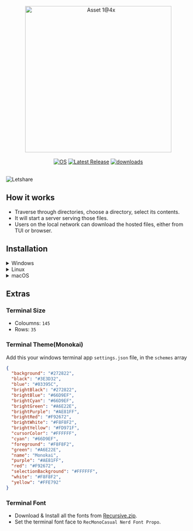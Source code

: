 <div align="center">
  <img width="400" alt="Asset 1@4x" src="https://github.com/user-attachments/assets/0d7dd28f-4f78-4b8e-beaa-a37c06917548" style="pointer-events: none;"/><br><br>
  <a href="https://github.com/MuhamedUsman/letshare/releases"><img src="https://img.shields.io/badge/OS-linux%2C%20windows%2C%20macOS-0078D4" alt="OS"></a>
  <a href="https://github.com/MuhamedUsman/letshare/releases"><img src="https://img.shields.io/github/v/release/MuhamedUsman/letshare" alt="Latest Release"></a>
  <a href="https://github.com/MuhamedUsman/letshare/releases"><img src="https://img.shields.io/github/downloads/MuhamedUsman/letshare/total" alt="downloads"></a>
</div><br>
    
![Letshare](https://github.com/user-attachments/assets/153408e9-a0f9-4e9a-ba76-7ffb2948102b)

## How it works
- Traverse through directories, choose a directory, select its contents.
- It will start a server serving those files.
- Users on the local network can download the hosted files, either from TUI or browser.

## Installation
<details>
  <summary>Windows</summary><br>
  
  ```powershell
  winget install MuhamedUsman.Letshare
  ```
</details>
<details>
  <summary>Linux</summary>
  
  ### Debian/Ubuntu (amd64)
  ```bash
  # Download the .deb file from releases
  wget https://github.com/MuhamedUsman/letshare/releases/latest/download/Letshare_1.0.0_linux_amd64.deb

  # Install the package
  sudo dpkg -i Letshare_1.0.0_linux_amd64.deb
  sudo apt-get install -f  # Fix any dependency issues
  ```
  
  ### Debian/Ubuntu (arm64)
  ```bash
  # Download the .deb file from releases
  wget https://github.com/MuhamedUsman/letshare/releases/latest/download/Letshare_1.0.0_linux_arm64.deb

  # Install the package
  sudo dpkg -i Letshare_1.0.0_linux_arm64.deb
  sudo apt-get install -f  # Fix any dependency issues
  ```
  
  ### Red Hat/Fedora/CentOS (amd64)
  ```bash
  # Download the .rpm file from releases
  wget https://github.com/MuhamedUsman/letshare/releases/latest/download/Letshare_1.0.0_linux_amd64.rpm

  # Install the package
  sudo rpm -i Letshare_1.0.0_linux_amd64.rpm
  # or
  sudo dnf install Letshare_1.0.0_linux_amd64.rpm  # Fedora
  sudo yum install Letshare_1.0.0_linux_amd64.rpm  # CentOS/RHEL
  ```
  
  ### Red Hat/Fedora/CentOS (arm64)
  ```bash
  # Download the .rpm file from releases
  wget https://github.com/MuhamedUsman/letshare/releases/latest/download/Letshare_1.0.0_linux_arm64.rpm

  # Install the package
  sudo rpm -i Letshare_1.0.0_linux_arm64.rpm
  # or
  sudo dnf install Letshare_1.0.0_linux_arm64.rpm  # Fedora
  sudo yum install Letshare_1.0.0_linux_arm64.rpm  # CentOS/RHEL
  ```
  
  ### Alpine Linux (amd64)
  ```bash
  # Download the .apk file from releases
  wget https://github.com/MuhamedUsman/letshare/releases/latest/download/Letshare_1.0.0_linux_amd64.apk

  # Install the package
  sudo apk add --allow-untrusted Letshare_1.0.0_linux_amd64.apk
  ```
  
  ### Alpine Linux (arm64)
  ```bash
  # Download the .apk file from releases
  wget https://github.com/MuhamedUsman/letshare/releases/latest/download/Letshare_1.0.0_linux_arm64.apk

  # Install the package
  sudo apk add --allow-untrusted Letshare_1.0.0_linux_arm64.apk
  ```
  
  ### Arch Linux (amd64)
  ```bash
  # Download the package from releases
  wget https://github.com/MuhamedUsman/letshare/releases/latest/download/Letshare_1.0.0_linux_amd64.pkg.tar.zst

  # Install the package
  sudo pacman -U Letshare_1.0.0_linux_amd64.pkg.tar.zst
  ```
  
  ### Arch Linux (arm64)
  ```bash
  # Download the package from releases
  wget https://github.com/MuhamedUsman/letshare/releases/latest/download/Letshare_1.0.0_linux_arm64.pkg.tar.zst

  # Install the package
  sudo pacman -U Letshare_1.0.0_linux_arm64.pkg.tar.zst
  ```
</details>
<details>
  <summary>macOS</summary><br>

  ```bash
  # Add the tap (only needed once)
  brew tap MuhamedUsman/homebrew-letshare

  # Install Letshare
  brew install --cask letshare
  ```
</details>

## Extras
### Terminal Size
- Coloumns: `145`
- Rows: `35`
### Terminal Theme(Monokai)
Add this your windows terminal app `settings.json` file, in the `schemes` array
```json
{
  "background": "#272822",
  "black": "#3E3D32",
  "blue": "#03395C",
  "brightBlack": "#272822",
  "brightBlue": "#66D9EF",
  "brightCyan": "#66D9EF",
  "brightGreen": "#A6E22E",
  "brightPurple": "#AE81FF",
  "brightRed": "#F92672",
  "brightWhite": "#F8F8F2",
  "brightYellow": "#FD971F",
  "cursorColor": "#FFFFFF",
  "cyan": "#66D9EF",
  "foreground": "#F8F8F2",
  "green": "#A6E22E",
  "name": "Monokai",
  "purple": "#AE81FF",
  "red": "#F92672",
  "selectionBackground": "#FFFFFF",
  "white": "#F8F8F2",
  "yellow": "#FFE792"
}
```
### Terminal Font
- Download & Install all the fonts from [Recursive.zip](https://github.com/ryanoasis/nerd-fonts/tree/master/patched-fonts/Recursive#option-1-download-already-patched-font).
- Set the terminal font face to `RecMonoCasual Nerd Font Propo`.

